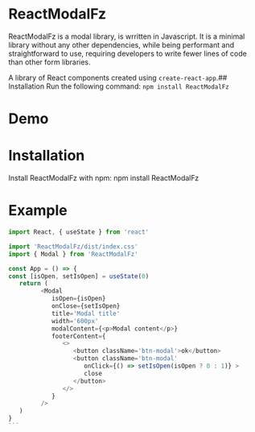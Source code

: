 # ReactModalFz

ReactModalFz is a modal library, is wrritten in Javascript. It is a minimal library without any other dependencies, while being performant and straightforward to use, requiring developers to write fewer lines of code than other form libraries.

A library of React components created using `create-react-app`.## Installation
Run the following command:
`npm install ReactModalFz`

# Demo

# Installation

Install ReactModalFz with npm:
npm install ReactModalFz

# Example

````javascript
import React, { useState } from 'react'

import 'ReactModalFz/dist/index.css'
import { Modal } from 'ReactModalFz'

const App = () => {
const [isOpen, setIsOpen] = useState(0)
   return (
         <Modal
            isOpen={isOpen}
            onClose={setIsOpen}
            title='Modal title'
            width='600px'
            modalContent={<p>Modal content</p>}
            footerContent={
               <>
                  <button className='btn-modal'>ok</button>
                  <button className='btn-modal'
                     onClick={() => setIsOpen(isOpen ? 0 : 1)} >
                     close
                  </button>
               </>
            }
         />
   )
}
```

````
